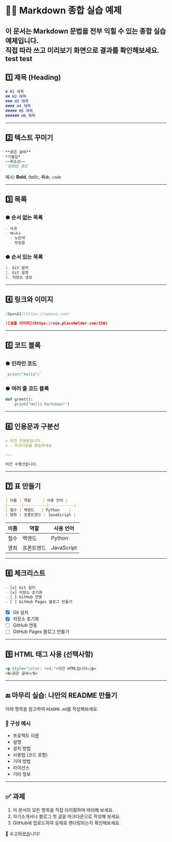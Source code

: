 
# 🧑‍💻 Markdown 종합 실습 예제

이 문서는 Markdown 문법을 전부 익힐 수 있는 종합 실습 예제입니다.  
직접 따라 쓰고 미리보기 화면으로 결과를 확인해보세요.
test test
---

## 1️⃣ 제목 (Heading)

```markdown
# H1 제목
## H2 제목
### H3 제목
#### H4 제목
##### H5 제목
###### H6 제목
```

---

## 2️⃣ 텍스트 꾸미기

```markdown
**굵은 글씨**
*기울임*
~~취소선~~
`인라인 코드`
```

예시: **Bold**, *Italic*, ~~취소~~, `code`

---

## 3️⃣ 목록

### ● 순서 없는 목록

```markdown
- 사과
- 바나나
  - 노란색
  - 맛있음
```

### ● 순서 있는 목록

```markdown
1. Git 설치
2. Git 설정
3. 저장소 생성
```

---

## 4️⃣ 링크와 이미지

```markdown
[OpenAI](https://openai.com)

![샘플 이미지](https://via.placeholder.com/150)
```

---

## 5️⃣ 코드 블록

### ● 인라인 코드

```markdown
`print("hello")`
```

### ● 여러 줄 코드 블록

```python
def greet():
    print("Hello Markdown!")
```

---

## 6️⃣ 인용문과 구분선

```markdown
> 이건 인용문입니다.
> - 마크다운을 연습하세요

---

이건 수평선입니다.
```

---

## 7️⃣ 표 만들기

```markdown
| 이름 | 역할     | 사용 언어 |
|------|----------|-----------|
| 철수 | 백엔드   | Python    |
| 영희 | 프론트엔드 | JavaScript |
```

| 이름 | 역할     | 사용 언어 |
|------|----------|-----------|
| 철수 | 백엔드   | Python    |
| 영희 | 프론트엔드 | JavaScript |

---

## 8️⃣ 체크리스트

```markdown
- [x] Git 설치
- [x] 저장소 초기화
- [ ] GitHub 연동
- [ ] GitHub Pages 블로그 만들기
```

- [x] Git 설치  
- [x] 저장소 초기화  
- [ ] GitHub 연동  
- [ ] GitHub Pages 블로그 만들기  

---

## 9️⃣ HTML 태그 사용 (선택사항)

```markdown
<p style="color: red;">이건 HTML입니다</p>
<b>굵은 글씨</b>
```

---

## 🔚 마무리 실습: 나만의 README 만들기

아래 항목을 참고하여 `README.md`를 작성해보세요.

### 📌 구성 예시

- 프로젝트 이름
- 설명
- 설치 방법
- 사용법 (코드 포함)
- 기여 방법
- 라이선스
- 기타 정보

---

## ✅ 과제

1. 이 문서의 모든 항목을 직접 타이핑하며 따라해 보세요.
2. 자기소개서나 블로그 첫 글을 마크다운으로 작성해 보세요.
3. GitHub에 업로드하여 실제로 렌더링되는지 확인해보세요.

🎉 수고하셨습니다!
